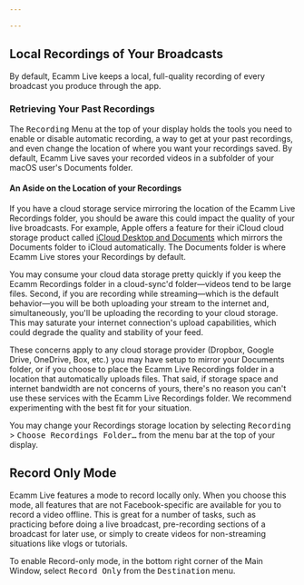 ```yaml
---

---
```


## Local Recordings of Your Broadcasts

By default, Ecamm Live keeps a local, full-quality recording of every broadcast you produce through the app.

### Retrieving Your Past Recordings

The <samp>Recording</samp> Menu at the top of your display holds the tools you need to enable or disable automatic recording, a way to get at your past recordings, and even change the location of where you want your recordings saved. By default, Ecamm Live saves your recorded videos in a subfolder of your macOS user's Documents folder. 

<aside class="notice" markdown="1">

#### An Aside on the Location of your Recordings

If you have a cloud storage service mirroring the location of the Ecamm Live Recordings folder, you should be aware this could impact the quality of your live broadcasts. For example, Apple offers a feature for their iCloud cloud storage product called [iCloud Desktop and Documents]([https://support.apple.com/en-us/HT206985](https://support.apple.com/en-us/HT206985)) which mirrors the Documents folder to iCloud automatically. The Documents folder is where Ecamm Live stores your Recordings by default.

You may consume your cloud data storage pretty quickly if you keep the Ecamm Recordings folder in a cloud-sync'd folder—videos tend to be large files. Second, if you are recording while streaming—which is the default behavior—you will be both uploading your stream to the internet and, simultaneously, you'll be uploading the recording to your cloud storage. This may saturate your internet connection's upload capabilities, which could degrade the quality and stability of your feed.

These concerns apply to any cloud storage provider (Dropbox, Google Drive, OneDrive, Box, etc.) you may have setup to mirror your Documents folder, or if you choose to place the Ecamm Live Recordings folder in a location that automatically uploads files. That said, if storage space and internet bandwidth are not concerns of yours, there's no reason you can't use these services with the Ecamm Live Recordings folder. We recommend experimenting with the best fit for your situation.

You may change your Recordings storage location by selecting <samp>Recording</samp> > <samp>Choose Recordings Folder…</samp> from the menu bar at the top of your display.

</aside>

## Record Only Mode

Ecamm Live features a mode to record locally only. When you choose this mode, all features that are not Facebook-specific are available for you to record a video offline. This is great for a number of tasks, such as practicing before doing a live broadcast, pre-recording sections of a broadcast for later use, or simply to create videos for non-streaming situations like vlogs or tutorials.

To enable Record-only mode, in the bottom right corner of the Main Window, select <samp>Record Only</samp> from the <samp>Destination</samp> menu.